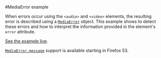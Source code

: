 #MediaError example

When errors occur using the <code>&lt;audio&gt;</code> and <code>&lt;video&gt;</code> elements, the resulting error is described using a <code>[MediaError](https://developer.mozilla.org/en-US/docs/Web/API/MediaError)</code> object. This example shows to detect these errors and how to interpret the information provided in the element's <code>error</code> attribute.

[See the example live](https://mdn.github.io/dom-examples/media/mediaerror/).

<code>[MediaError.message](https://developer.mozilla.org/en-US/docs/Web/API/MediaError/message)</code> support is available starting in Firefox 53.
